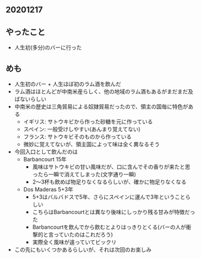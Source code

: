 ## 20201217

## やったこと
* 人生初(多分)のバーに行った

## めも
* 人生初のバー + 人生ほぼ初のラム酒を飲んだ
* ラム酒はほとんどが中南米産らしく、他の地域のラム酒もあるがまだまだ及ばないらしい
* 中南米の歴史は三角貿易による奴隷貿易だったので、領主の国毎に特色がある
  * イギリス: サトウキビから作った砂糖を元に作っている
  * スペイン: 一般受けしやすい(あんまり覚えてない)
  * フランス: サトウキビそのものから作っている
  * 微妙に覚えてないが、領主国によって味は全く異なるそう
* 今回入口として飲んだのは
  * Barbancourt 15年
    * 風味はサトウキビの甘い風味だが、口に含んでその香りが来たと思ったら一瞬で消えてしまった(文字通り一瞬)
    * 2～3杯も飲めば物足りなくなるらしいが、確かに物足りなくなる
  * Dos Maderas 5+3年
    * 5+3はバルバドスで5年、さらにスペインに運んで3年ということらしい
    * こちらはBarbancourtとは異なり後味にしっかり残る甘みが特徴だった
    * Barbancourtを飲んでから飲むとよりはっきりとくる(バーの人が衝撃的と言っていたのはこれだろう)
    * 実際全く風味が違っていてビックリ
* この先にもいくつかあるらしいが、それは次回のお楽しみ
